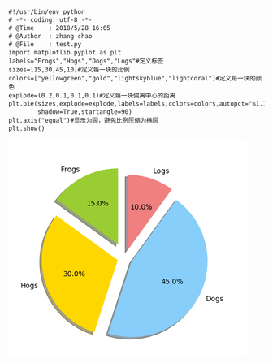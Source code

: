 
    #!/usr/bin/env python
    # -*- coding: utf-8 -*-
    # @Time    : 2018/5/28 16:05
    # @Author  : zhang chao
    # @File    : test.py
    import matplotlib.pyplot as plt
    labels="Frogs","Hogs","Dogs","Logs"#定义标签
    sizes=[15,30,45,10]#定义每一块的比例
    colors=["yellowgreen","gold","lightskyblue","lightcoral"]#定义每一块的颜色
    explode=(0.2,0.1,0.1,0.1)#定义每一块偏离中心的距离
    plt.pie(sizes,explode=explode,labels=labels,colors=colors,autopct="%1.1f%%",
            shadow=True,startangle=90)
    plt.axis("equal")#显示为圆，避免比例压缩为椭圆
    plt.show()

![](../md/img/ggzhangxiaochao/1298744-20180528164605958-351259234.png)

